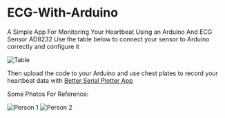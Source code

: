 # ECG-With-Arduino
A Simple App For Monitoring Your Heartbeat Using an Arduino And ECG Sensor AD8232
Use the table below to connect your sensor to Arduino correctly and configure it

![Table](https://media.discordapp.net/attachments/1060138973856530432/1202382896820924466/Screenshot_2024-02-01_015247.png?ex=65cd4155&is=65bacc55&hm=954d28cef865fae180cb1ee44f3dd23094bf2c3113a1a4cf64bb2fee1f7b2882&=&format=webp&quality=lossless)


Then upload the code to your Arduino and use chest plates to record your heartbeat data with [Better Serial Plotter App](https://github.com/nathandunk/BetterSerialPlotter/releases)

Some Photos For Reference:


![Person 1](https://media.discordapp.net/attachments/1060138973856530432/1202382895826731058/shahbazi_total.png?ex=65cd4155&is=65bacc55&hm=4af05907fb3e1d7d796813b5b9161cd5fa98644e84a70a76df619cc8d6868d7e&=&format=webp&quality=lossless&width=960&height=262)
![Person 2](https://media.discordapp.net/attachments/1060138973856530432/1202382896363474954/haji-total.png?ex=65cd4155&is=65bacc55&hm=052b055fc1c89b78d4ec3c8bc1a055f8212cfdc3bde255316803f523ac265f82&=&format=webp&quality=lossless&width=960&height=262)
